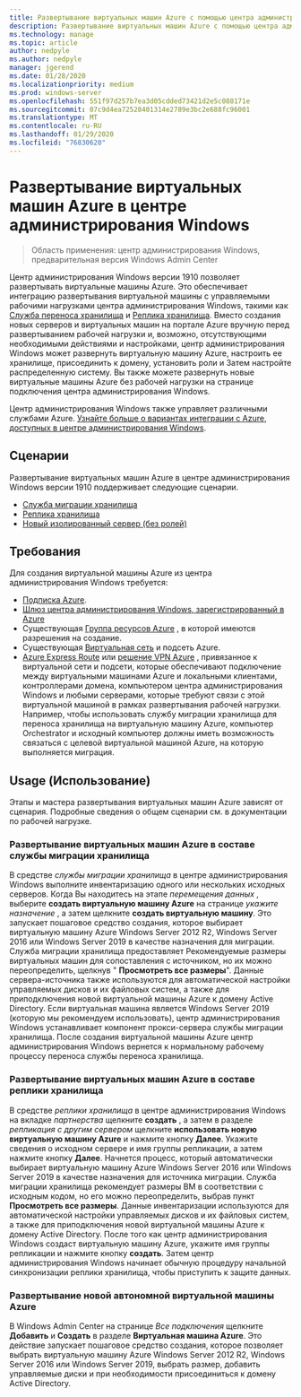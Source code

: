 ```yaml
---
title: Развертывание виртуальных машин Azure с помощью центра администрирования Windows
description: Развертывание виртуальных машин Azure с помощью центра администрирования Windows. Настройка виртуальных машин Azure в составе управляемых сценариев центра администрирования Windows.
ms.technology: manage
ms.topic: article
author: nedpyle
ms.author: nedpyle
manager: jgerend
ms.date: 01/28/2020
ms.localizationpriority: medium
ms.prod: windows-server
ms.openlocfilehash: 551f97d257b7ea3d05cdded73421d2e5c088171e
ms.sourcegitcommit: 07c9d4ea72528401314e2789e3bc2e688fc96001
ms.translationtype: MT
ms.contentlocale: ru-RU
ms.lasthandoff: 01/29/2020
ms.locfileid: "76830620"
---
```

# <a name="deploy-azure-virtual-machines-from-within-windows-admin-center"></a>Развертывание виртуальных машин Azure в центре администрирования Windows

>Область применения: центр администрирования Windows, предварительная версия Windows Admin Center

Центр администрирования Windows версии 1910 позволяет развертывать виртуальные машины Azure. Это обеспечивает интеграцию развертывания виртуальной машины с управляемыми рабочими нагрузками центра администрирования Windows, такими как [Служба переноса хранилища](../../../storage/storage-migration-service/overview.md) и [Реплика хранилища](../../../storage/storage-replica/storage-replica-overview.md). Вместо создания новых серверов и виртуальных машин на портале Azure вручную перед развертыванием рабочей нагрузки и, возможно, отсутствующими необходимыми действиями и настройками, центр администрирования Windows может развернуть виртуальную машину Azure, настроить ее хранилище, присоединить к домену, установить роли и Затем настройте распределенную систему. Вы также можете развернуть новые виртуальные машины Azure без рабочей нагрузки на странице подключения центра администрирования Windows.

Центр администрирования Windows также управляет различными службами Azure. [Узнайте больше о вариантах интеграции с Azure, доступных в центре администрирования Windows](../plan/azure-integration-options.md).

## <a name="scenarios"></a>Сценарии

Развертывание виртуальных машин Azure в центре администрирования Windows версии 1910 поддерживает следующие сценарии.

- [Служба миграции хранилища](../../../storage/storage-migration-service/overview.md)
- [Реплика хранилища](../../../storage/storage-replica/storage-replica-overview.md)
- [Новый изолированный сервер (без ролей)](index.md#extend-on-premises-capacity-with-azure)

## <a name="requirements"></a>Требования

Для создания виртуальной машины Azure из центра администрирования Windows требуется:

- [Подписка Azure](https://azure.microsoft.com).
- [Шлюз центра администрирования Windows, зарегистрированный в Azure](azure-integration.md)
- Существующая [Группа ресурсов Azure](https://docs.microsoft.com/azure/azure-resource-manager/management/overview) , в которой имеются разрешения на создание.
- Существующая [Виртуальная сеть](https://docs.microsoft.com/azure/virtual-network/virtual-networks-overview) и подсеть Azure.
- [Azure Express Route](https://azure.microsoft.com/services/expressroute/) или [решение VPN Azure](https://azure.microsoft.com/services/vpn-gateway/) , привязанное к виртуальной сети и подсети, которые обеспечивают подключение между виртуальными машинами Azure и локальными клиентами, контроллерами домена, компьютером центра администрирования Windows и любыми серверами, которые требуют связи с этой виртуальной машиной в рамках развертывания рабочей нагрузки. Например, чтобы использовать службу миграции хранилища для переноса хранилища на виртуальную машину Azure, компьютер Orchestrator и исходный компьютер должны иметь возможность связаться с целевой виртуальной машиной Azure, на которую выполняется миграция.

## <a name="usage"></a>Usage (Использование)

Этапы и мастера развертывания виртуальных машин Azure зависят от сценария. Подробные сведения о общем сценарии см. в документации по рабочей нагрузке.

### <a name="deploying-azure-vms-as-part-of-storage-migration-service"></a>Развертывание виртуальных машин Azure в составе службы миграции хранилища

В средстве *службы миграции хранилища* в центре администрирования Windows выполните инвентаризацию одного или нескольких исходных серверов. Когда Вы находитесь на этапе *перемещения данных* , выберите **создать виртуальную машину Azure** на странице *укажите назначение* , а затем щелкните **создать виртуальную машину**. Это запускает пошаговое средство создания, которое выбирает виртуальную машину Azure Windows Server 2012 R2, Windows Server 2016 или Windows Server 2019 в качестве назначения для миграции. Служба миграции хранилища предоставляет Рекомендуемые размеры виртуальных машин для сопоставления с источником, но их можно переопределить, щелкнув " **Просмотреть все размеры**". Данные сервера-источника также используются для автоматической настройки управляемых дисков и их файловых систем, а также для приподключения новой виртуальной машины Azure к домену Active Directory. Если виртуальная машина является Windows Server 2019 (которую мы рекомендуем использовать), центр администрирования Windows устанавливает компонент прокси-сервера службы миграции хранилища. После создания виртуальной машины Azure центр администрирования Windows вернется к нормальному рабочему процессу переноса службы переноса хранилища.  


### <a name="deploying-azure-vms-as-part-of-storage-replica"></a>Развертывание виртуальных машин Azure в составе реплики хранилища

В средстве *реплики хранилища* в центре администрирования Windows на вкладке *партнерства* щелкните **создать** , а затем в разделе *репликация с другим сервером* щелкните **использовать новую виртуальную машину Azure** и нажмите кнопку **Далее**. Укажите сведения о исходном сервере и имя группы репликации, а затем нажмите кнопку **Далее**. Начнется процесс, который автоматически выбирает виртуальную машину Azure Windows Server 2016 или Windows Server 2019 в качестве назначения для источника миграции. Служба миграции хранилища рекомендует размеры ВМ в соответствии с исходным кодом, но его можно переопределить, выбрав пункт **Просмотреть все размеры**. Данные инвентаризации используются для автоматической настройки управляемых дисков и их файловых систем, а также для приподключения новой виртуальной машины Azure к домену Active Directory. После того как центр администрирования Windows создаст виртуальную машину Azure, укажите имя группы репликации и нажмите кнопку **создать**. Затем центр администрирования Windows начинает обычную процедуру начальной синхронизации реплики хранилища, чтобы приступить к защите данных.


### <a name="deploying-a-new-standalone-azure-vm"></a>Развертывание новой автономной виртуальной машины Azure

В Windows Admin Center на странице *Все подключения* щелкните **Добавить** и **Создать** в разделе **Виртуальная машина Azure**. Это действие запускает пошаговое средство создания, которое позволяет выбрать виртуальную машину Azure Windows Server 2012 R2, Windows Server 2016 или Windows Server 2019, выбрать размер, добавить управляемые диски и при необходимости присоединиться к домену Active Directory.
